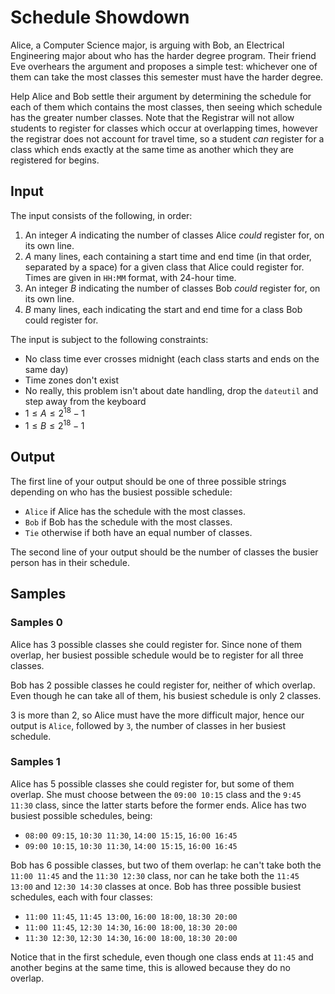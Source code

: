 # Schedule Showdown

Alice, a Computer Science major, is arguing with Bob, an Electrical Engineering
major about who has the harder degree program. Their friend Eve overhears the
argument and proposes a simple test: whichever one of them can take the most
classes this semester must have the harder degree.

Help Alice and Bob settle their argument by determining the schedule for each
of them which contains the most classes, then seeing which schedule has the
greater number classes. Note that the Registrar will not allow students to
register for classes which occur at overlapping times, however the registrar
does not account for travel time, so a student *can* register for a class which
ends exactly at the same time as another which they are registered for begins.

## Input

The input consists of the following, in order:

1. An integer $A$ indicating the number of classes Alice *could* register for,
   on its own line.
2. $A$ many lines, each containing a start time and end time (in that order,
   separated by a space) for a given class that Alice could register for. Times
   are given in `HH:MM` format, with 24-hour time.
3. An integer $B$ indicating the number of classes Bob *could* register for,
   on its own line.
4. $B$ many lines, each indicating the start and end time for a class Bob could
   register for.

The input is subject to the following constraints:

* No class time ever crosses midnight (each class starts and ends on the same
  day)
* Time zones don't exist
* No really, this problem isn't about date handling, drop the `dateutil` and
  step away from the keyboard
* $1 \leq A \leq 2^18 - 1$
* $1 \leq B \leq 2^18 - 1$


## Output

The first line of your output should be one of three possible strings depending
on who has the busiest possible schedule:

* `Alice` if Alice has the schedule with the most classes.
* `Bob` if Bob has the schedule with the most classes.
* `Tie` otherwise if both have an equal number of classes.

The second line of your output should be the number of classes the busier
person has in their schedule.

## Samples

### Samples 0

Alice has 3 possible classes she could register for. Since none of them
overlap, her busiest possible schedule would be to register for all three
classes.


Bob has 2 possible classes he could register for, neither of which overlap.
Even though he can take all of them, his busiest schedule is only 2 classes.

3 is more than 2, so Alice must have the more difficult major, hence our output
is `Alice`, followed by `3`, the number of classes in her busiest schedule.

### Samples 1

Alice has 5 possible classes she could register for, but some of them overlap.
She must choose between the `09:00 10:15` class and the `9:45 11:30` class,
since the latter starts before the former ends. Alice has two busiest possible
schedules, being:

* `08:00 09:15`, `10:30 11:30`, `14:00 15:15`, `16:00 16:45`
* `09:00 10:15`, `10:30 11:30`, `14:00 15:15`, `16:00 16:45`



Bob has 6 possible classes, but two of them overlap: he can't take both the
`11:00 11:45` and the `11:30 12:30` class, nor can he take both the `11:45
13:00` and `12:30 14:30` classes at once. Bob has three possible busiest
schedules, each with four classes:

* `11:00 11:45`, `11:45 13:00`, `16:00 18:00`, `18:30 20:00`
* `11:00 11:45`, `12:30 14:30`, `16:00 18:00`, `18:30 20:00`
* `11:30 12:30`, `12:30 14:30`, `16:00 18:00`, `18:30 20:00`

Notice that in the first schedule, even though one class ends at `11:45` and
another begins at the same time, this is allowed because they do no overlap.